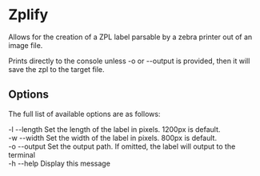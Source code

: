 # Zplify

Allows for the creation of a ZPL label parsable by a zebra printer out of an image file.  

Prints directly to the console unless -o or --output is provided, then it will save the zpl to the target file.  

## Options

The full list of available options are as follows:  

-l --length    Set the length of the label in pixels. 1200px is default.  
-w --width     Set the width of the label in pixels. 800px is default.  
-o --output    Set the output path. If omitted, the label will output to the terminal  
-h --help      Display this message  
